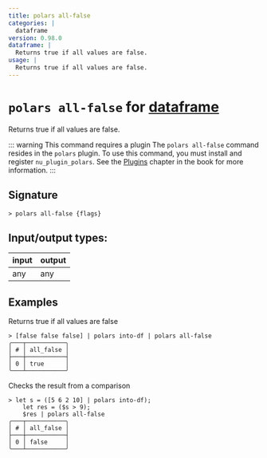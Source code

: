 ```yaml
---
title: polars all-false
categories: |
  dataframe
version: 0.98.0
dataframe: |
  Returns true if all values are false.
usage: |
  Returns true if all values are false.
---
```

<!-- This file is automatically generated. Please edit the command in https://github.com/nushell/nushell instead. -->

# `polars all-false` for [dataframe](/commands/categories/dataframe.md)

<div class='command-title'>Returns true if all values are false.</div>

::: warning This command requires a plugin
The `polars all-false` command resides in the `polars` plugin.
To use this command, you must install and register `nu_plugin_polars`.
See the [Plugins](/book/plugins.html) chapter in the book for more information.
:::

## Signature

```> polars all-false {flags} ```


## Input/output types:

| input | output |
| ----- | ------ |
| any   | any    |

## Examples

Returns true if all values are false
```nu
> [false false false] | polars into-df | polars all-false
╭───┬───────────╮
│ # │ all_false │
├───┼───────────┤
│ 0 │ true      │
╰───┴───────────╯

```

Checks the result from a comparison
```nu
> let s = ([5 6 2 10] | polars into-df);
    let res = ($s > 9);
    $res | polars all-false
╭───┬───────────╮
│ # │ all_false │
├───┼───────────┤
│ 0 │ false     │
╰───┴───────────╯

```

